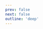 ```yaml
---
prev: false
next: false
outline: 'deep'
---
```


<script>
import '../../../packages/web-components/src/avatar';
import '../../../packages/web-components/src/badge';
import '../../../packages/web-components/src/badge-wrapper';
import '../../../packages/web-components/src/banner';
import '../../../packages/web-components/src/nps';
import '../../../packages/web-components/src/bottom-navigation';
import '../../../packages/web-components/src/bottom-sheet';
import '../../../packages/web-components/src/button';
import '../../../packages/web-components/src/chat-bubble';
import '../../../packages/web-components/src/checkbox';
import '../../../packages/web-components/src/divider';
import '../../../packages/web-components/src/input';
import '../../../packages/web-components/src/modal';
import '../../../packages/web-components/src/notice';
import '../../../packages/web-components/src/pinwheel';
import '../../../packages/web-components/src/pinwheel-group';
import '../../../packages/web-components/src/progress-indicator';
import '../../../packages/web-components/src/radio';
import '../../../packages/web-components/src/row';
import '../../../packages/web-components/src/segmented-button';
import '../../../packages/web-components/src/segmented-button-group';
import '../../../packages/web-components/src/chip';
import '../../../packages/web-components/src/chip-group';
import '../../../packages/web-components/src/skeleton';
import '../../../packages/web-components/src/spinner';
import '../../../packages/web-components/src/step-indicator';
import '../../../packages/web-components/src/stepper';
import '../../../packages/web-components/src/switch';
import '../../../packages/web-components/src/text-field';
import '../../../packages/web-components/src/text-area';
import '../../../packages/web-components/src/toast';
import '../../../packages/web-components/src/tooltip';
import '../../../packages/web-components/src/empty-state';
import '../../../packages/theme/src/index.css';
import '@tapsioss/icons/dist/icons';
import "cemnama"

</script>

<!-- @content -->
